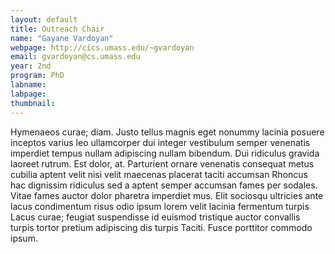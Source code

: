 ```yaml
---
layout: default
title: Outreach Chair
name: "Gayane Vardoyan"
webpage: http://cics.umass.edu/~gvardoyan
email: gvardoyan@cs.umass.edu
year: 2nd
program: PhD
labname: 
labpage: 
thumbnail: 
---
```

Hymenaeos curae; diam. Justo tellus magnis eget nonummy lacinia posuere inceptos varius leo ullamcorper dui integer vestibulum semper venenatis imperdiet tempus nullam adipiscing nullam bibendum. Dui ridiculus gravida laoreet rutrum. Est dolor, at. Parturient ornare venenatis consequat metus cubilia aptent velit nisi velit maecenas placerat taciti accumsan Rhoncus hac dignissim ridiculus sed a aptent semper accumsan fames per sodales. Vitae fames auctor dolor pharetra imperdiet mus. Elit sociosqu ultricies ante lacus condimentum risus odio ipsum lorem velit lacinia fermentum turpis Lacus curae; feugiat suspendisse id euismod tristique auctor convallis turpis tortor pretium adipiscing dis turpis Taciti. Fusce porttitor commodo ipsum.
